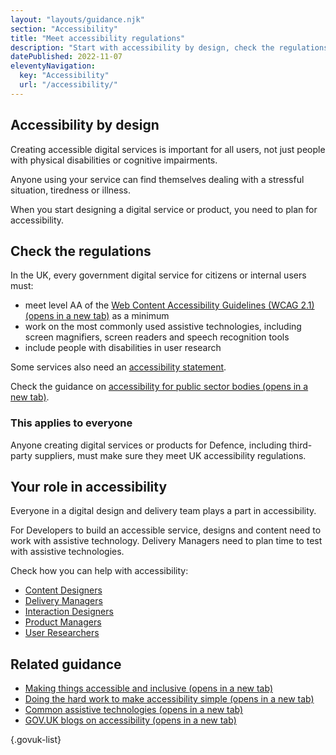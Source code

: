 ```yaml
---
layout: "layouts/guidance.njk"
section: "Accessibility"
title: "Meet accessibility regulations"
description: "Start with accessibility by design, check the regulations and what every person in a delivery team can do to improve accessibility."
datePublished: 2022-11-07
eleventyNavigation:
  key: "Accessibility"
  url: "/accessibility/"
---
```


## Accessibility by design 

Creating accessible digital services is important for all users, not just people with physical disabilities or cognitive impairments. 

Anyone using your service can find themselves dealing with a stressful situation, tiredness or illness.

When you start designing a digital service or product, you need to plan for accessibility. 

## Check the regulations

In the UK, every government digital service for citizens or internal users must:

- meet level AA of the <a href="https://w3.org/TR/WCAG21/" target="_blank">Web Content Accessibility Guidelines (WCAG 2.1) <span class="govuk-visually-hidden">(opens in a new tab)</span></a> as a minimum
- work on the most commonly used assistive technologies, including screen magnifiers, screen readers and speech recognition tools
- include people with disabilities in user research

Some services also need an [accessibility statement](/accessibility/publishing-documents#accessibility-statements/).

Check the guidance on <a href="https://gov.uk/guidance/accessibility-requirements-for-public-sector-websites-and-apps/" target="_blank">accessibility for public sector bodies <span class="govuk-visually-hidden">(opens in a new tab)</span></a>.

### This applies to everyone

Anyone creating digital services or products for Defence, including third-party suppliers, must make sure they meet UK accessibility regulations. 

## Your role in accessibility

Everyone in a digital design and delivery team plays a part in accessibility.

For Developers to build an accessible service, designs and content need to work with assistive technology. Delivery Managers need to plan time to test with assistive technologies. 

Check how you can help with accessibility:

- [Content Designers](/accessibility/meet-accessibility-regulations/content-designers/)
- [Delivery Managers](/accessibility/meet-accessibility-regulations/delivery-managers/)
- [Interaction Designers](/accessibility/meet-accessibility-regulations/interaction-designers/)
- [Product Managers](/accessibility/meet-accessibility-regulations/product-managers/)
- [User Researchers](/accessibility/meet-accessibility-regulations/user-researchers/)

## Related guidance

- <a href="https://gov.uk/guidance/make-things-accessible/" target="_blank">Making things accessible and inclusive <span class="govuk-visually-hidden">(opens in a new tab)</span></a>
- <a href="https://gds.blog.gov.uk/2016/05/19/doing-the-hard-work-to-make-accessibility-simple/" target="_blank">Doing the hard work to make accessibility simple <span class="govuk-visually-hidden">(opens in a new tab)</span></a>
- <a href="https://gov.uk/government/publications/assistive-technology-definition-and-safe-use/assistive-technology-definition-and-safe-use/" target="_blank">Common assistive technologies <span class="govuk-visually-hidden">(opens in a new tab)</span></a>
- <a href="https://accessibility.blog.gov.uk/" target="_blank">GOV.UK blogs on accessibility <span class="govuk-visually-hidden">(opens in a new tab)</span></a>

{.govuk-list}
